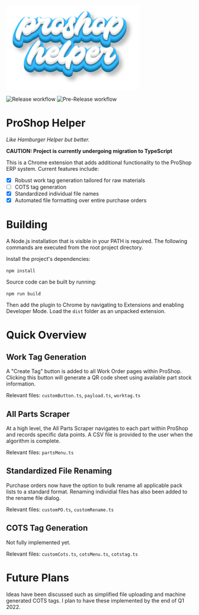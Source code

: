 ![ProShop Logo](https://raw.githubusercontent.com/traveno/proshop-helper/main/dist/img/ph-logo.png)

![Release workflow](https://github.com/traveno/proshop-helper/actions/workflows/node.js.release.yml/badge.svg) ![Pre-Release workflow](https://github.com/traveno/proshop-helper/actions/workflows/node.js.pre-release.yml/badge.svg)

# ProShop Helper

*Like Hamburger Helper but better.*

**CAUTION: Project is currently undergoing migration to TypeScript**

This is a Chrome extension that adds additional functionality to the ProShop ERP system. Current features include:

 - [x] Robust work tag generation tailored for raw materials
 - [ ] COTS tag generation
 - [x] Standardized individual file names
 - [x] Automated file formatting over entire purchase orders

# Building

A Node.js installation that is visible in your PATH is required. The following commands are executed from the root project directory.

Install the project's dependencies:

`npm install`

Source code can be built by running:

`npm run build`

Then add the plugin to Chrome by navigating to Extensions and enabling Developer Mode. Load the `dist` folder as an unpacked extension.

# Quick Overview

## Work Tag Generation

A "Create Tag" button is added to all Work Order pages within ProShop. Clicking this button will generate a QR code
sheet using available part stock information.

Relevant files: `customButton.ts`, `payload.ts`, `worktag.ts`

## All Parts Scraper

At a high level, the All Parts Scraper navigates to each part within ProShop and records specific data points.
A CSV file is provided to the user when the algorithm is complete.

Relevant files: `partsMenu.ts`

## Standardized File Renaming

Purchase orders now have the option to bulk rename all applicable pack lists to a standard format.
Renaming individial files has also been added to the rename file dialog.

Relevant files: `customPO.ts`, `customRename.ts`

## COTS Tag Generation

Not fully implemented yet.

Relevant files: `customCots.ts`, `cotsMenu.ts`, `cotstag.ts`

# Future Plans
 
Ideas have been discussed such as simplified file uploading and machine generated COTS tags. I plan to have these implemented by the end of Q1 2022.